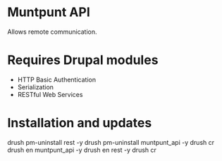 Muntpunt API
============

Allows remote communication.

Requires Drupal modules
==
 * HTTP Basic Authentication
 * Serialization
 * RESTful Web Services

Installation and updates
==
drush pm-uninstall rest -y
drush pm-uninstall muntpunt_api -y
drush cr
drush en muntpunt_api -y
drush en rest -y
drush cr



